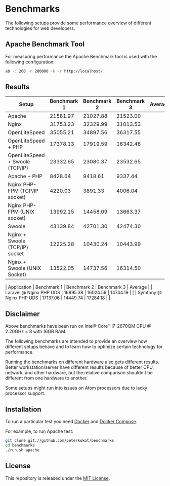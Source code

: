 # Benchmarks

The following setups provide some performance overview of different technologies
for web developers.

## Apache Benchmark Tool

For measuring performance the Apache Benchmark tool is used with the following
configuration:

```bash
ab -c 200 -n 200000 -k -r http://localhost/
```

## Results

| Setup                           | Benchmark 1 | Benchmark 2 | Benchmark 3 | Average |
|---------------------------------|-------------|-------------|-------------|---------|
| Apache                          | 21581.97    | 21027.88    | 21523.00    |         |
| Nginx                           | 31753.23    | 32329.99    | 31013.53    |         |
| OpenLiteSpeed                   | 35055.21    | 34897.56    | 36317.55    |         |
| OpenLiteSpeed + PHP             | 17378.13    | 17919.59    | 16342.48    |         |
| OpenLiteSpeed + Swoole (TCP/IP) | 23332.65    | 23080.37    | 23532.65    |         |
| Apache + PHP                    | 8428.64     | 9418.61     | 9337.44     |         |
| Nginx PHP-FPM (TCP/IP socket)   | 4220.03     | 3891.33     | 4006.04     |         |
| Nginx PHP-FPM (UNIX socket)     | 13992.15    | 14458.09    | 13663.37    |         |
| Swoole                          | 43139.84    | 42701.30    | 42474.30    |         |
| Nginx + Swoole (TCP/IP) socket  | 12225.28    | 10430.24    | 10443.99    |         |
| Nginx + Swoole (UNIX Socket)    | 13522.05    | 14737.56    | 16314.50    |         |


| Application                      | Benchmark 1 | Benchmark 2 | Benchmark 3 | Average |
| Laravel @ Nginx PHP UDS          | 16895.38    | 16024.59    | 14744.19    |         |
| Symfony @ Nginx PHP UDS          | 17137.06    | 14449.74    | 17284.18    |         |

## Disclaimer

Above benchmarks have been run on Intel® Core™ i7-2670QM CPU @ 2.20GHz × 8 with
16GB RAM.

The following benchmarks are intended to provide an overview how different setups
behave and to learn how to optimize certain technology for performance.

Running the benchmarks on different hardware also gets different results. Better
workstation/server have different results because of better CPU, network, and other
hardware, but the relative comparison shouldn't be different from one hardware to
another.

Some setups might run into issues on Atom processors due to lacky processor
support.

## Installation

To run a particular test you need [Docker](https://docs.docker.com/engine/)
and [Docker Compose](https://docs.docker.com/compose/).

For example, to run Apache test:

```bash
git clone git://github.com/peterkokot/benchmarks
cd benchmarks
./run.sh apache
```

## License

This repository is released under the [MIT License](LICENSE).
